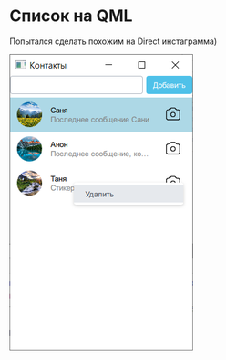 # Список на QML
Попытался сделать похожим на Direct инстаграмма)

![Alt text](/screenshots/listQML.png?raw=true "Главное окно приложения")
